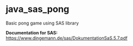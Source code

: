 # java_sas_pong
Basic pong game using SAS library

**Documentation for SAS:**
https://www.dingemann.de/sas/DokumentationSaS.5.7.pdf

